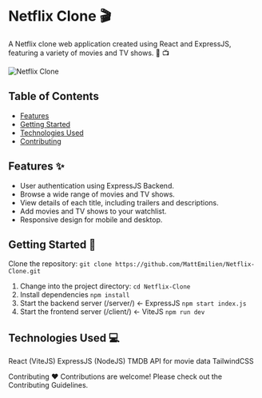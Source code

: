 # Netflix Clone :clapper:

A Netflix clone web application created using React and ExpressJS, featuring a variety of movies and TV shows. :movie_camera: :tv:

![Netflix Clone](https://i.pcmag.com/imagery/reviews/05cItXL96l4LE9n02WfDR0h-5.fit_scale.size_760x427.v1582751026.png)

## Table of Contents

- [Features](#features)
- [Getting Started](#getting-started)
- [Technologies Used](#technologies-used)
- [Contributing](#contributing)


## Features :sparkles:

- User authentication using ExpressJS Backend.
- Browse a wide range of movies and TV shows.
- View details of each title, including trailers and descriptions.
- Add movies and TV shows to your watchlist.
- Responsive design for mobile and desktop.

## Getting Started :rocket:
Clone the repository:
`git clone https://github.com/MattEmilien/Netflix-Clone.git`

1. Change into the project directory:
  `cd Netflix-Clone`
2. Install dependencies
   `npm install`
3. Start the backend server (/server/) <- ExpressJS
   `npm start index.js`
4. Start the frontend server (/client/) <- ViteJS
   `npm run dev`
   
## Technologies Used :computer:
React (ViteJS)
ExpressJS (NodeJS)
TMDB API for movie data
TailwindCSS

Contributing :heart:
Contributions are welcome! Please check out the Contributing Guidelines.



